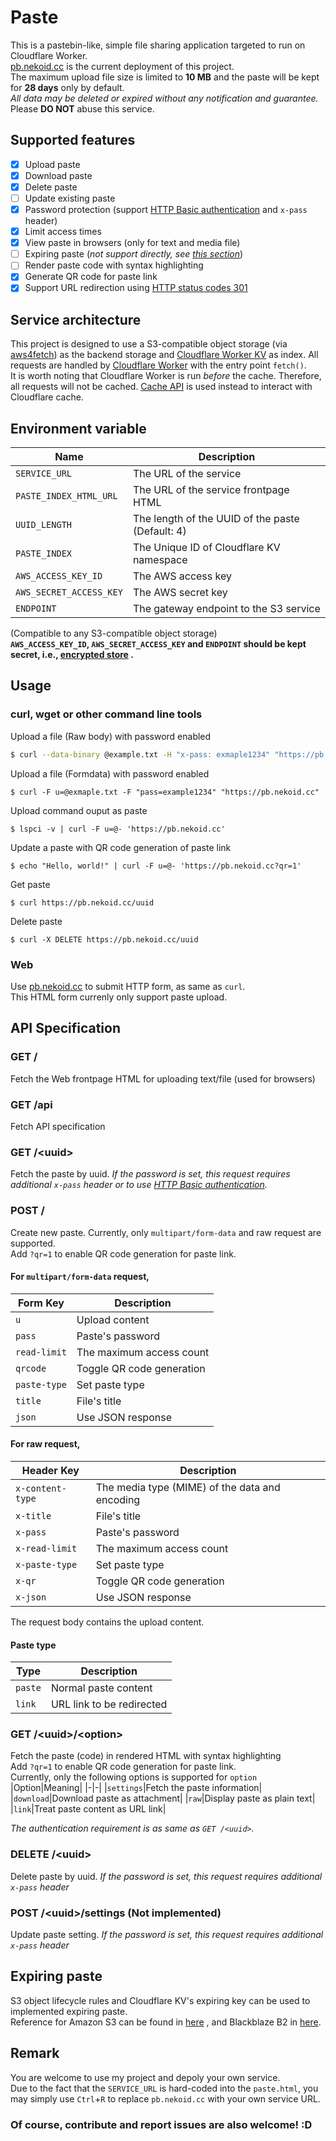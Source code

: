 # Paste

This is a pastebin-like, simple file sharing application targeted to run on Cloudflare Worker.  
[pb.nekoid.cc](http://pb.nekoid.cc) is the current deployment of this project.  
The maximum upload file size is limited to **10 MB** and the paste will be kept for **28 days** only by default.  
*All data may be deleted or expired without any notification and guarantee.*  
Please **DO NOT** abuse this service.

## Supported features

- [x] Upload paste
- [x] Download paste
- [x] Delete paste
- [ ] Update existing paste
- [x] Password protection (support [HTTP Basic authentication](https://en.wikipedia.org/wiki/Basic_access_authentication) and `x-pass` header)
- [x] Limit access times
- [x] View paste in browsers (only for text and media file)
- [ ] Expiring paste (*not support directly, see [this section](#expiring-paste)*)
- [ ] Render paste code with syntax highlighting
- [x] Generate QR code for paste link
- [x] Support URL redirection using [HTTP status codes 301](https://en.wikipedia.org/wiki/URL_redirection#HTTP_status_codes_3xx)

## Service architecture

This project is designed to use a S3-compatible object storage (via [aws4fetch](https://github.com/mhart/aws4fetch)) as the backend storage
and [Cloudflare Worker KV](https://developers.cloudflare.com/workers/runtime-apis/kv) as index.
All requests are handled by [Cloudflare Worker](https://developers.cloudflare.com/workers) with the entry point `fetch()`.  
It is worth noting that Cloudflare Worker is run *before* the cache. Therefore, all requests will not be cached.
[Cache API](https://developers.cloudflare.com/workers/runtime-apis/cache/) is used instead to interact with Cloudflare cache.

## Environment variable

|Name|Description|
|-|-|
|`SERVICE_URL`|The URL of the service|
|`PASTE_INDEX_HTML_URL`|The URL of the service frontpage HTML|
|`UUID_LENGTH`|The length of the UUID of the paste (Default: 4)|
|`PASTE_INDEX`|The Unique ID of Cloudflare KV namespace|
|`AWS_ACCESS_KEY_ID`|The AWS access key|
|`AWS_SECRET_ACCESS_KEY`|The AWS secret key|
|`ENDPOINT`|The gateway endpoint to the S3 service|

(Compatible to any S3-compatible object storage)  
**`AWS_ACCESS_KEY_ID`, `AWS_SECRET_ACCESS_KEY` and `ENDPOINT` should be kept secret,
i.e., [encrypted store](https://developers.cloudflare.com/workers/platform/environment-variables/#adding-secrets-via-wrangler)
.**

## Usage

### **curl, wget or other command line tools**

Upload a file (Raw body) with password enabled

```sh
$ curl --data-binary @example.txt -H "x-pass: exmaple1234" "https://pb.nekoid.cc"
```

Upload a file (Formdata) with password enabled

```shell
$ curl -F u=@exmaple.txt -F "pass=example1234" "https://pb.nekoid.cc"
```

Upload command ouput as paste

```shell
$ lspci -v | curl -F u=@- 'https://pb.nekoid.cc'
```

Update a paste with QR code generation of paste link

```shell
$ echo "Hello, world!" | curl -F u=@- 'https://pb.nekoid.cc?qr=1'
```

Get paste

```shell
$ curl https://pb.nekoid.cc/uuid
```

Delete paste

```shell
$ curl -X DELETE https://pb.nekoid.cc/uuid
```

### **Web**

Use [pb.nekoid.cc](https://pb.nekoid.cc) to submit HTTP form, as same as `curl`.  
This HTML form currenly only support paste upload.

## API Specification

### GET /

Fetch the Web frontpage HTML for uploading text/file (used for browsers)

### GET /api

Fetch API specification

### GET /\<uuid\>

Fetch the paste by uuid. *If the password is set, this request requires additional `x-pass` header or to
use [HTTP Basic authentication](https://en.wikipedia.org/wiki/Basic_access_authentication).*

### POST /

Create new paste. Currently, only `multipart/form-data` and raw request are supported.  
Add `?qr=1` to enable QR code generation for paste link.

#### For `multipart/form-data` request,

|Form Key|Description|
|-|-|
|`u`|Upload content|
|`pass`|Paste's password|
|`read-limit`|The maximum access count|
|`qrcode`|Toggle QR code generation|
|`paste-type`|Set paste type|
|`title`|File's title|
|`json`|Use JSON response|

#### For raw request,

|Header Key|Description|
|-|-|
|`x-content-type`|The media type (MIME) of the data and encoding|
|`x-title`|File's title|
|`x-pass`|Paste's password|
|`x-read-limit`|The maximum access count|
|`x-paste-type`|Set paste type|
|`x-qr`|Toggle QR code generation|
|`x-json`|Use JSON response|

The request body contains the upload content.

#### Paste type

|Type|Description|
|-|-|
|`paste`|Normal paste content|
|`link`|URL link to be redirected|

### GET /\<uuid\>/\<option\>

Fetch the paste (code) in rendered HTML with syntax highlighting  
Add `?qr=1` to enable QR code generation for paste link.  
Currently, only the following options is supported for `option`
|Option|Meaning|
|-|-|
|`settings`|Fetch the paste information|
|`download`|Download paste as attachment|
|`raw`|Display paste as plain text|
|`link`|Treat paste content as URL link|

*The authentication requirement is as same as `GET /<uuid>`.*

### DELETE /\<uuid\>

Delete paste by uuid. *If the password is set, this request requires additional `x-pass` header*

### POST /\<uuid\>/settings (Not implemented)

Update paste setting. *If the password is set, this request requires additional `x-pass` header*

## Expiring paste

S3 object lifecycle rules and Cloudflare KV's expiring key can be used to implemented expiring paste.  
Reference for Amazon S3 can be found in [here](https://docs.aws.amazon.com/AmazonS3/latest/userguide/object-lifecycle-mgmt.html)
, and Blackblaze B2 in [here](https://www.backblaze.com/b2/docs/lifecycle_rules.html).

## Remark

You are welcome to use my project and depoly your own service.  
Due to the fact that the `SERVICE_URL` is hard-coded into the `paste.html`,
you may simply use `Ctrl`+`R` to replace `pb.nekoid.cc` with your own service URL.  

### Of course, contribute and report issues are also welcome! \:D